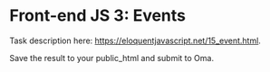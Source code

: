 # Front-end JS 3: Events

Task description here: <https://eloquentjavascript.net/15_event.html>.

Save the result to your public_html and submit to Oma.
